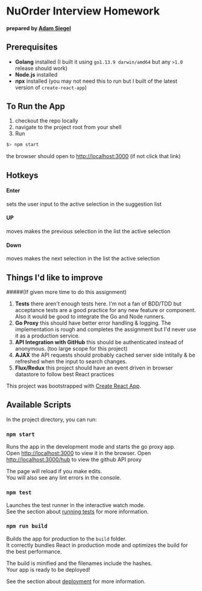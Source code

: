 # NuOrder Interview Homework 
#### prepared by [Adam Siegel](mailto:adam.siegel.is@gmail.com)

## Prerequisites

* **Golang** installed (I built it using `go1.13.9 darwin/amd64` but any `>1.0` release should work)
* **Node.js** installed
* **npx** installed (you may not need this to run but I built of the latest version of `create-react-app`)

## To Run the App

1. checkout the repo locally
1. navigate to the project root from your shell
1. Run 
```bash
$> npm start
```

the browser should open to [http://localhost:3000](http://localhost:3000) (if not click that link)

## Hotkeys

#### Enter 
sets the user input to the active selection in the suggestion list

#### UP
moves makes the previous selection in the list the active selection

#### Down
moves makes the next selection in the list the active selection

## Things I'd like to improve
#####(If given more time to do this assignment)

1. **Tests** there aren't enough tests here. I'm not a fan of BDD/TDD but acceptance tests are a good practice for any new feature or component. Also it would be good to integrate the Go and Node runners.
1. **Go Proxy** this should have better error handling & logging. The implementation is rough and completes the assignment but I'd never use it as a production service.
1. **API Integration with GitHub** this should be authenticated instead of anonymous. (too large scope for this project)
1. **AJAX** the API requests should probably cached server side intitally & be refreshed when the input to search changes.
1. **Flux/Redux** this project should have an event driven in browser datastore to follow best React practices

This project was bootstrapped with [Create React App](https://github.com/facebook/create-react-app).

## Available Scripts

In the project directory, you can run:

### `npm start`

Runs the app in the development mode and starts the go proxy app.<br />
Open [http://localhost:3000](http://localhost:3000) to view it in the browser.
Open [http://localhost:3000/hub](http://localhost:3000/hub) to view the github API proxy

The page will reload if you make edits.<br />
You will also see any lint errors in the console.

### `npm test`

Launches the test runner in the interactive watch mode.<br />
See the section about [running tests](https://facebook.github.io/create-react-app/docs/running-tests) for more information.

### `npm run build`

Builds the app for production to the `build` folder.<br />
It correctly bundles React in production mode and optimizes the build for the best performance.

The build is minified and the filenames include the hashes.<br />
Your app is ready to be deployed!

See the section about [deployment](https://facebook.github.io/create-react-app/docs/deployment) for more information.
